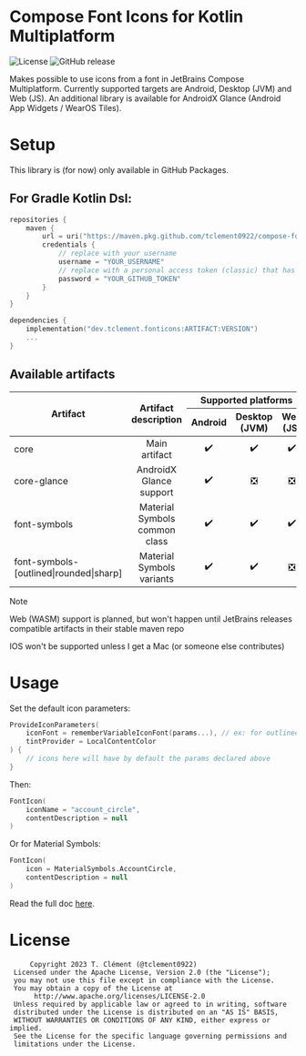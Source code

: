 # Compose Font Icons for Kotlin Multiplatform

![License](https://img.shields.io/github/license/tclement0922/compose-font-icons?style=for-the-badge)
![GitHub release](https://img.shields.io/github/v/release/tclement0922/compose-font-icons?style=for-the-badge)


Makes possible to use icons from a font in JetBrains Compose Multiplatform. 
Currently supported targets are Android, Desktop (JVM) and Web (JS). An additional library is available for
AndroidX Glance (Android App Widgets / WearOS Tiles).

# Setup

This library is (for now) only available in GitHub Packages. 

## For Gradle Kotlin Dsl:

```kotlin
repositories {
    maven {
        url = uri("https://maven.pkg.github.com/tclement0922/compose-font-icons")
        credentials {
            // replace with your username
            username = "YOUR_USERNAME"
            // replace with a personal access token (classic) that has at least the :read_packages scope and linked to the username above
            password = "YOUR_GITHUB_TOKEN"
        }
    }
}

dependencies {
    implementation("dev.tclement.fonticons:ARTIFACT:VERSION")
    ...
}
```

## Available artifacts

<table>
    <thead>
        <tr>
            <th rowspan="2">
                Artifact
            </th>
            <th rowspan="2">
                Artifact description
            </th>
            <th colspan="3">Supported platforms</th>
        </tr>
        <tr>
            <th>Android</th>
            <th>Desktop (JVM)</th>
            <th>Web (JS)</th>
        </tr>
    </thead>
    <tbody>
        <tr align="center">
            <td align="start">core</td>
            <td>Main artifact</td>
            <td>✔️</td>
            <td>✔️</td>
            <td>✔️</td>
        </tr>
        <tr align="center">
            <td align="start">core-glance</td>
            <td>AndroidX Glance support</td>
            <td>✔️</td>
            <td>❎</td>
            <td>❎</td>
        </tr>
        <tr align="center">
            <td align="start">font-symbols</td>
            <td>Material Symbols common class</td>
            <td>✔️</td>
            <td>✔️</td>
            <td>✔️</td>
        </tr>
        <tr align="center">
            <td align="start">font-symbols-[outlined|rounded|sharp]</td>
            <td>Material Symbols variants</td>
            <td>✔️</td>
            <td>✔️</td>
            <td>❎</td>
        </tr>
    </tbody>
</table>

> [!NOTE]
> Web (WASM) support is planned, but won't happen until JetBrains releases compatible artifacts in their stable maven repo
>
> IOS won't be supported unless I get a Mac (or someone else contributes)

# Usage

Set the default icon parameters:
```kotlin
ProvideIconParameters(
    iconFont = rememberVariableIconFont(params...), // ex: for outlined symbols: rememberOutlinedMaterialSymbolsFont()
    tintProvider = LocalContentColor
) {
    // icons here will have by default the params declared above
}
```

Then:
```kotlin
FontIcon(
    iconName = "account_circle",
    contentDescription = null
)
```

Or for Material Symbols:
```kotlin
FontIcon(
    icon = MaterialSymbols.AccountCircle,
    contentDescription = null
)
```

Read the full doc [here](https://tclement0922.github.io/compose-font-icons).

# License

```
     Copyright 2023 T. Clément (@tclement0922)
 Licensed under the Apache License, Version 2.0 (the "License");
 you may not use this file except in compliance with the License.
 You may obtain a copy of the License at
      http://www.apache.org/licenses/LICENSE-2.0
 Unless required by applicable law or agreed to in writing, software
 distributed under the License is distributed on an "AS IS" BASIS,
 WITHOUT WARRANTIES OR CONDITIONS OF ANY KIND, either express or implied.
 See the License for the specific language governing permissions and
 limitations under the License.
```
